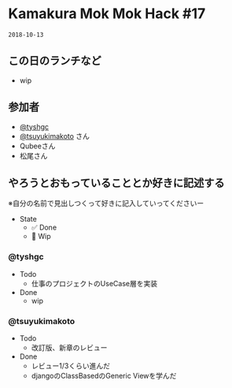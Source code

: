 # Kamakura Mok Mok Hack #17

`2018-10-13`

## この日のランチなど
- wip


## 参加者

- [@tyshgc](http://twitter.com/tyshgc)
- [@tsuyukimakoto](https://twitter.com/everes) さん
- Qubeeさん
- 松尾さん


## やろうとおもっていることとか好きに記述する
※自分の名前で見出しつくって好きに記入していってくださいー

- State
  - ✅ Done
  - 🚧 Wip

### @tyshgc

- Todo
  - 仕事のプロジェクトのUseCase層を実装
- Done
  - wip

### @tsuyukimakoto

- Todo
  - 改訂版、新章のレビュー
- Done
  - レビュー1/3くらい進んだ
  - djangoのClassBasedのGeneric Viewを学んだ
